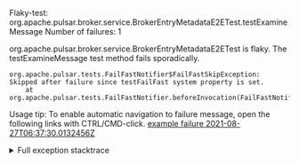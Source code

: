         
Flaky-test: org.apache.pulsar.broker.service.BrokerEntryMetadataE2ETest.testExamineMessage
Number of failures: 1

org.apache.pulsar.broker.service.BrokerEntryMetadataE2ETest is flaky. The testExamineMessage test method fails sporadically.

```
org.apache.pulsar.tests.FailFastNotifier$FailFastSkipException: Skipped after failure since testFailFast system property is set.
	at org.apache.pulsar.tests.FailFastNotifier.beforeInvocation(FailFastNotifier.java:88)

```

Usage tip: To enable automatic navigation to failure message, open the following links with CTRL/CMD-click.
[example failure 2021-08-27T06:37:30.0132456Z](https://github.com/apache/pulsar/runs/3440411059?check_suite_focus=true#step:9:1753)


<details>
<summary>Full exception stacktrace</summary>
<code><pre>
org.apache.pulsar.tests.FailFastNotifier$FailFastSkipException: Skipped after failure since testFailFast system property is set.
	at org.apache.pulsar.tests.FailFastNotifier.beforeInvocation(FailFastNotifier.java:88)

</pre></code>
</details>

